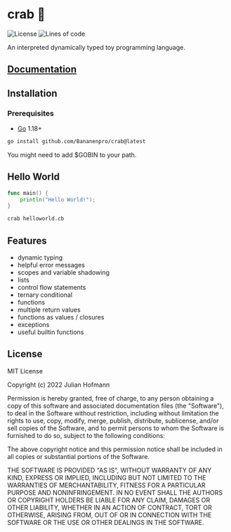 # crab 🦀
![License](https://img.shields.io/github/license/Bananenpro/crab)
![Lines of code](https://img.shields.io/tokei/lines/github/Bananenpro/crab)

An interpreted dynamically typed toy programming language.

## [Documentation](https://github.com/Bananenpro/crab/blob/main/DOCUMENTATION.md)

## Installation

### Prerequisites

- [Go](https://go.dev/) 1.18+

```sh
go install github.com/Bananenpro/crab@latest
```

You might need to add $GOBIN to your path.

## Hello World

```go
func main() {
    println("Hello World!");
}
```

```sh
crab helloworld.cb
```

## Features

- dynamic typing
- helpful error messages
- scopes and variable shadowing
- lists
- control flow statements
- ternary conditional
- functions
- multiple return values
- functions as values / closures
- exceptions
- useful builtin functions

## License

MIT License

Copyright (c) 2022 Julian Hofmann

Permission is hereby granted, free of charge, to any person obtaining a copy
of this software and associated documentation files (the "Software"), to deal
in the Software without restriction, including without limitation the rights
to use, copy, modify, merge, publish, distribute, sublicense, and/or sell
copies of the Software, and to permit persons to whom the Software is
furnished to do so, subject to the following conditions:

The above copyright notice and this permission notice shall be included in all
copies or substantial portions of the Software.

THE SOFTWARE IS PROVIDED "AS IS", WITHOUT WARRANTY OF ANY KIND, EXPRESS OR
IMPLIED, INCLUDING BUT NOT LIMITED TO THE WARRANTIES OF MERCHANTABILITY,
FITNESS FOR A PARTICULAR PURPOSE AND NONINFRINGEMENT. IN NO EVENT SHALL THE
AUTHORS OR COPYRIGHT HOLDERS BE LIABLE FOR ANY CLAIM, DAMAGES OR OTHER
LIABILITY, WHETHER IN AN ACTION OF CONTRACT, TORT OR OTHERWISE, ARISING FROM,
OUT OF OR IN CONNECTION WITH THE SOFTWARE OR THE USE OR OTHER DEALINGS IN THE
SOFTWARE.
